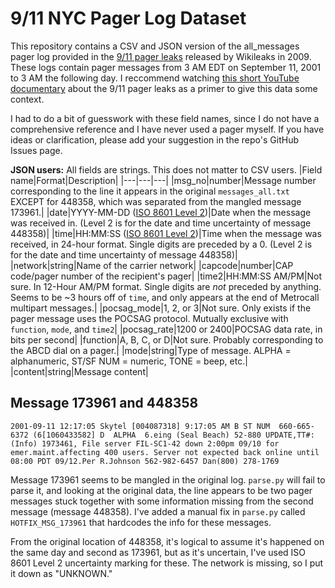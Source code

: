 # 9/11 NYC Pager Log Dataset
This repository contains a CSV and JSON version of the all_messages pager log provided in the [9/11 pager leaks](https://911.wikileaks.org/files/index.html) released by Wikileaks in 2009. These logs contain pager messages from 3 AM EDT on September 11, 2001 to 3 AM the following day. I reccommend watching [this short YouTube documentary](https://www.youtube.com/watch?&v=inigBzDU8mw) about the 9/11 pager leaks as a primer to give this data some context.

I had to do a bit of guesswork with these field names, since I do not have a comprehensive reference and I have never used a pager myself. If you have ideas or clarification, please add your suggestion in the repo's GitHub Issues page.

**JSON users:** All fields are strings. This does not matter to CSV users.
|Field name|Format|Description|
|---|---|---|
|msg_no|number|Message number corresponding to the line it appears in the original `messages_all.txt` EXCEPT for 448358, which was separated from the mangled message 173961.|
|date|YYYY-MM-DD ([ISO 8601 Level 2](https://www.loc.gov/standards/datetime/))|Date when the message was received in. (Level 2 is for the date and time uncertainty of message 448358)|
|time|HH:MM:SS ([ISO 8601 Level 2](https://www.loc.gov/standards/datetime/))|Time when the message was received, in 24-hour format. Single digits are preceded by a 0. (Level 2 is for the date and time uncertainty of message 448358)|
|network|string|Name of the carrier network|
|capcode|number|CAP code/pager number of the recipient's pager|
|time2|HH:MM:SS AM/PM|Not sure. In 12-Hour AM/PM format. Single digits are *not* preceded by anything. Seems to be ~3 hours off of `time`, and only appears at the end of Metrocall multipart messages.|
|pocsag_mode|1, 2, or 3|Not sure. Only exists if the pager message uses the POCSAG protocol. Mutually exclusive with `function`, `mode`, and `time2`|
|pocsag_rate|1200 or 2400|POCSAG data rate, in bits per second|
|function|A, B, C, or D|Not sure. Probably corresponding to the ABCD dial on a pager.|
|mode|string|Type of message. ALPHA = alphanumeric, ST/SF NUM = numeric, TONE = beep, etc.|
|content|string|Message content|

## Message 173961 and 448358
```
2001-09-11 12:17:05 Skytel [004087318] 9:17:05 AM B ST NUM  660-665-6372 (6[1060433582] D  ALPHA  6.eing (Seal Beach) 52-880 UPDATE,TT#: (Info) 1973461, File server FIL-SC1-42 down 2:00pm 09/10 for emer.maint.affecting 400 users. Server not expected back online until 08:00 PDT 09/12.Per R.Johnson 562-982-6457 Dan(800) 278-1769
```

Message 173961 seems to be mangled in the original log. `parse.py` will fail to parse it, and looking at the original data, the line appears to be two pager messages stuck together with some information missing from the second message (message 448358). I've added a manual fix in `parse.py` called `HOTFIX_MSG_173961` that hardcodes the info for these messages.

From the original location of 448358, it's logical to assume it's happened on the same day and second as 173961, but as it's uncertain, I've used ISO 8601 Level 2 uncertainty marking for these. The network is missing, so I put it down as "UNKNOWN."